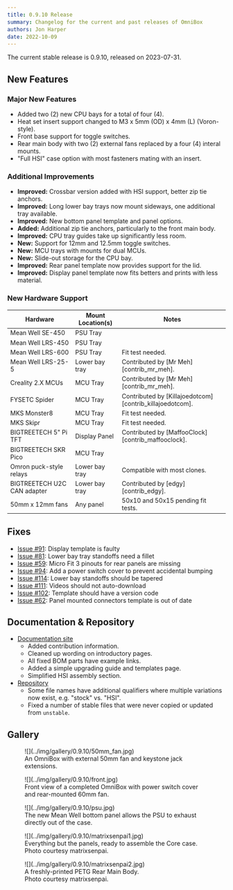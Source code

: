 ```yaml
---
title: 0.9.10 Release
summary: Changelog for the current and past releases of OmniBox
authors: Jon Harper
date: 2022-10-09
---
```


The current stable release is 0.9.10, released on 2023-07-31.

## New Features

### Major New Features

- Added two (2) new CPU bays for a total of four (4).
- Heat set insert support changed to M3 x 5mm (OD) x 4mm (L) (Voron-style).
- Front base support for toggle switches.
- Rear main body with two (2) external fans replaced by a four (4) interal mounts.
- "Full HSI" case option with most fasteners mating with an insert.

### Additional Improvements

- **Improved:** Crossbar version added with HSI support, better zip tie anchors.
- **Improved:** Long lower bay trays now mount sideways, one additional tray available.
- **Improved:** New bottom panel template and panel options.
- **Added:** Additional zip tie anchors, particularly to the front main body.
- **Improved:** CPU tray guides take up significantly less room.
- **New:** Support for 12mm and 12.5mm toggle switches.
- **New:** MCU trays with mounts for dual MCUs.
- **New:** Slide-out storage for the CPU bay.
- **Improved:** Rear panel template now provides support for the lid.
- **Improved:** Display panel template now fits betters and prints with less material.

### New Hardware Support

| Hardware                          | Mount Location(s) | Notes |
|-----------------------------------|-------------------|-------|
| Mean Well SE-450                  | PSU Tray          | |
| Mean Well LRS-450                 | PSU Tray          | |
| Mean Well LRS-600                 | PSU Tray          | Fit test needed. |
| Mean Well LRS-25-5                | Lower bay tray    | Contributed by [Mr Meh][contrib_mr_meh]. |
| Creality 2.X MCUs                 | MCU Tray          | Contributed by [Mr Meh][contrib_mr_meh]. |
| FYSETC Spider                     | MCU Tray          | Contributed by [Killajoedotcom][contrib_killajoedotcom]. |
| MKS Monster8                      | MCU Tray          | Fit test needed. |
| MKS Skipr                         | MCU Tray          | Fit test needed. |
| BIGTREETECH 5" Pi TFT             | Display Panel     | Contributed by [MaffooClock][contrib_maffooclock]. |
| BIGTREETECH SKR Pico              | MCU Tray          | |
| Omron puck-style relays           | Lower bay tray    | Compatible with most clones. |
| BIGTREETECH U2C CAN adapter       | Lower bay tray    | Contributed by [edgy][contrib_edgy]. |
| 50mm x 12mm fans                  | Any panel         | 50x10 and 50x15 pending fit tests. |

## Fixes

- [Issue #91][1]: Display template is faulty
- [Issue #81][2]: Lower bay tray standoffs need a fillet
- [Issue #59][3]: Micro Fit 3 pinouts for rear panels are missing
- [Issue #94][4]: Add a power switch cover to prevent accidental bumping
- [Issue #114][5]: Lower bay standoffs should be tapered
- [Issue #111][6]: Videos should not auto-download
- [Issue #102][7]: Template should have a version code
- [Issue #62][8]: Panel mounted connectors template is out of date

## Documentation & Repository

- [Documentation site](https://jon-harper.github.io/OmniBox)
    - Added contribution information.
    - Cleaned up wording on introductory pages.
    - All fixed BOM parts have example links.
    - Added a simple upgrading guide and templates page.
    - Simplified HSI assembly section.
- [Repository](https://github.com/jon-harper/OmniBox)
    - Some file names have additional qualifiers where multiple variations now exist, e.g. "stock" vs. "HSI".
    - Fixed a number of stable files that were never copied or updated from `unstable`.
    
## Gallery

<figure markdown>
![](../img/gallery/0.9.10/50mm_fan.jpg)
<figcaption markdown>
An OmniBox with external 50mm fan and keystone jack extensions.
</figcaption>
</figure>

<figure markdown>
![](../img/gallery/0.9.10/front.jpg)
<figcaption markdown>
Front view of a completed OmniBox with power switch cover and rear-mounted 60mm fan.
</figcaption>
</figure>

<figure markdown>
![](../img/gallery/0.9.10/psu.jpg)
<figcaption markdown>
The new Mean Well bottom panel allows the PSU to exhaust directly out of the case.
</figcaption>
</figure>

<figure markdown>
![](../img/gallery/0.9.10/matrixsenpai1.jpg)
<figcaption markdown>
Everything but the panels, ready to assemble the Core case.<br>Photo courtesy matrixsenpai.
</figcaption>
</figure>

<figure markdown>
![](../img/gallery/0.9.10/matrixsenpai2.jpg)
<figcaption markdown>
A freshly-printed PETG Rear Main Body.<br>Photo courtesy matrixsenpai.
</figcaption>
</figure>

[1]: https://github.com/jon-harper/OmniBox/issues/91
[2]: https://github.com/jon-harper/OmniBox/issues/81
[3]: https://github.com/jon-harper/OmniBox/issues/59
[4]: https://github.com/jon-harper/OmniBox/issues/94
[5]: https://github.com/jon-harper/OmniBox/issues/114
[6]: https://github.com/jon-harper/OmniBox/issues/111
[7]: https://github.com/jon-harper/OmniBox/issues/102
[8]: https://github.com/jon-harper/OmniBox/issues/62